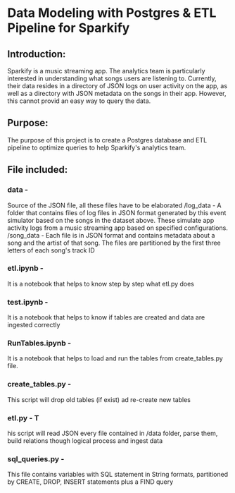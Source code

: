 # Data Modeling with Postgres & ETL Pipeline for Sparkify

## Introduction:
Sparkify is a music streaming app. The analytics team is particularly interested in understanding what songs users are listening to. Currently, their data resides in a directory of JSON logs on user activity on the app, as well as a directory with JSON metadata on the songs in their app. However, this cannot provid an easy way to query the data.

## Purpose: 
The purpose of this project is to create a Postgres database and ETL pipeline to optimize queries to help Sparkify's analytics team.

## File included: 
### data - 
Source of the JSON file, all these files have to be elaborated
      /log_data - A folder that contains files of log files in JSON format generated by this event simulator based on the songs in the dataset above. These simulate app                   activity logs from a music streaming app based on specified configurations.
      /song_data - Each file is in JSON format and contains metadata about a song and the artist of that song. The files are partitioned by the first three letters of                     each song's track ID
    
### etl.ipynb - 
It is a notebook that helps to know step by step what etl.py does

### test.ipynb - 
It is a notebook that helps to know if tables are created and data are ingested correctly

### RunTables.ipynb - 
It is a notebook that helps to load and run the tables from create_tables.py file. 

### create_tables.py - 
This script will drop old tables (if exist) ad re-create new tables

### etl.py - T
his script will read JSON every file contained in /data folder, parse them, build relations though logical process and ingest data

### sql_queries.py - 
This file contains variables with SQL statement in String formats, partitioned by CREATE, DROP, INSERT statements plus a FIND query

